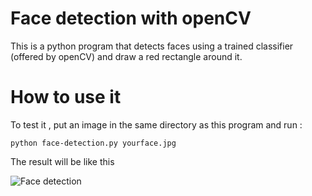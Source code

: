 # Face detection with openCV

This is a python program that detects faces using a trained classifier (offered by openCV) and draw a red rectangle around it.

# How to use it

To test it , put an image in the same directory as this program and run :

```
python face-detection.py yourface.jpg
```

The result will be like this

![Face detection](https://marwendoukh.files.wordpress.com/2017/02/mr-bean-face-detection.png)
